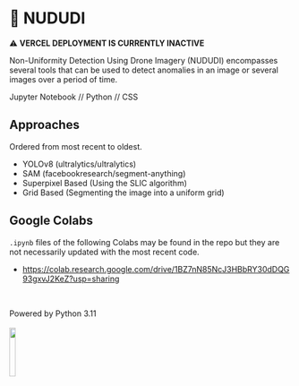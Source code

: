 # 🚜 NUDUDI

⚠️ **VERCEL DEPLOYMENT IS CURRENTLY INACTIVE**

Non-Uniformity Detection Using Drone Imagery (NUDUDI) encompasses several tools that can be used to detect anomalies in an image or several images over a period of time.

Jupyter Notebook // Python // CSS

## Approaches
Ordered from most recent to oldest.

- YOLOv8 (ultralytics/ultralytics)
- SAM (facebookresearch/segment-anything)
- Superpixel Based (Using the SLIC algorithm)
- Grid Based (Segmenting the image into a uniform grid)

## Google Colabs
``.ipynb`` files of the following Colabs may be found in the repo but they are not necessarily updated with the most recent code.
- https://colab.research.google.com/drive/1BZ7nN85NcJ3HBbRY30dDQG93gxvJ2KeZ?usp=sharing

<br>

Powered by Python 3.11
<br>
<br>
<img src="https://user-images.githubusercontent.com/11718525/197611877-583a0bb2-a8fb-4275-8827-39f2f06ade6c.png" width=15%>
